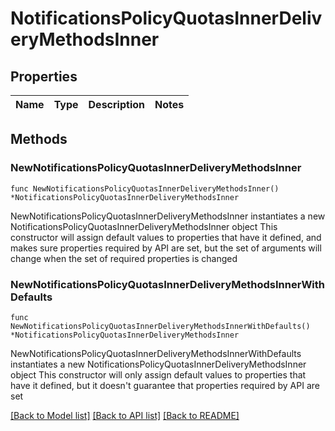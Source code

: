 # NotificationsPolicyQuotasInnerDeliveryMethodsInner

## Properties

Name | Type | Description | Notes
------------ | ------------- | ------------- | -------------

## Methods

### NewNotificationsPolicyQuotasInnerDeliveryMethodsInner

`func NewNotificationsPolicyQuotasInnerDeliveryMethodsInner() *NotificationsPolicyQuotasInnerDeliveryMethodsInner`

NewNotificationsPolicyQuotasInnerDeliveryMethodsInner instantiates a new NotificationsPolicyQuotasInnerDeliveryMethodsInner object
This constructor will assign default values to properties that have it defined,
and makes sure properties required by API are set, but the set of arguments
will change when the set of required properties is changed

### NewNotificationsPolicyQuotasInnerDeliveryMethodsInnerWithDefaults

`func NewNotificationsPolicyQuotasInnerDeliveryMethodsInnerWithDefaults() *NotificationsPolicyQuotasInnerDeliveryMethodsInner`

NewNotificationsPolicyQuotasInnerDeliveryMethodsInnerWithDefaults instantiates a new NotificationsPolicyQuotasInnerDeliveryMethodsInner object
This constructor will only assign default values to properties that have it defined,
but it doesn't guarantee that properties required by API are set


[[Back to Model list]](../README.md#documentation-for-models) [[Back to API list]](../README.md#documentation-for-api-endpoints) [[Back to README]](../README.md)


